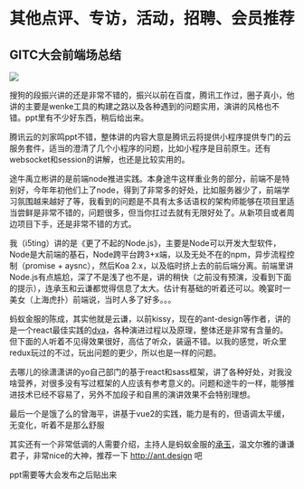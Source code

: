 # 其他点评、专访，活动，招聘、会员推荐

## GITC大会前端场总结

![](http://www.thegitc.com/img/schedule_9.png)

搜狗的段振兴讲的还是非常不错的，振兴以前在百度，腾讯工作过，圈子真小，他讲的主要是wenke工具的构建之路以及各种遇到的问题实用，演讲的风格也不错。ppt里有不少好东西，稍后给出来。

腾讯云的刘家鸣ppt不错，整体讲的内容大意是腾讯云将提供小程序提供专门的云服务套件，适当的澄清了几个小程序的问题，比如小程序是目前原生。还有websocket和session的讲解，也还是比较实用的。

途牛禹立彬讲的是前端node推进实践。本身途牛这样重业务的部分，前端不是特别好，今年年初他们上了node，得到了非常多的好处，比如服务器少了，前端学习氛围越来越好了等，我看到的问题是不具有太多话语权的架构师能够在项目里适当尝鲜是非常不错的，问题很多，但当你扛过去就有无限好处了。从新项目或者周边项目下手，还是非常不错的方式。

我（i5ting）讲的是《更了不起的Node.js》，主要是Node可以开发大型软件，Node是大前端的基石，Node跨平台跨3+x端，以及无处不在的npm，异步流程控制（promise + aysnc），然后Koa 2.x，以及临时挤上去的前后端分离。前端里讲Node.js有点尴尬，深了不是浅了也不是，讲的稍快（之前没有预演，没看到下面的提示），连承玉和云谦都觉得信息了太大。估计有基础的听着还可以。晚宴时一美女（上海虎扑）前端说，当时人多了好多。。。

蚂蚁金服的陈成，其实他就是云谦，以前kissy，现在的ant-design等作者，讲的是一个react最佳实践的[dva](https://github.com/dvajs/dva)，各种演进过程以及原理，整体还是非常有含量的。但下面的人听着不见得效果很好，高估了听众，装逼不错。以我的感觉，听众里redux玩过的不过，玩出问题的更少，所以也是一样的问题。

去哪儿的徐潇潇讲的yo自己部门的基于react和sass框架，讲了各种好处，对我没啥营养，对很多没有写过框架的人应该有参考意义的。问题和途牛的一样，能够推进技术已经不容易了，另外不加段子和自黑的演讲效果不会特别理想。

最后一个是饿了么的曾海平，讲基于vue2的实践，能力是有的，但语调太平缓，无变化，听着不是那么舒服

其实还有一个非常低调的人需要介绍，主持人是蚂蚁金服的[承玉](https://github.com/yiminghe)，温文尔雅的谦谦君子，非常nice的大神，推荐一下 http://ant.design 吧

ppt需要等大会发布之后贴出来